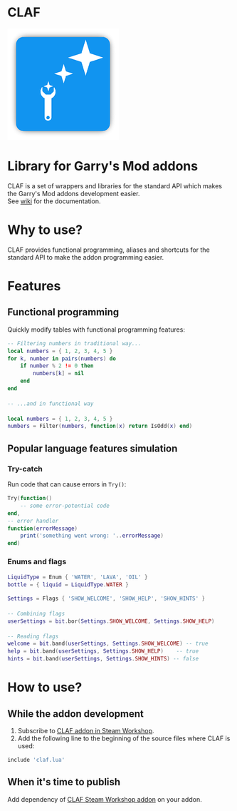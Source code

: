 # CLAF
![CLAF Logo](logos/logo-250x250.png)
# Library for Garry's Mod addons

CLAF is a set of wrappers and libraries for the standard API which makes the Garry's Mod addons development easier.  
See [wiki](https://github.com/javabird25/gmod-claf/wiki) for the documentation.

# Why to use?
CLAF provides functional programming, aliases and shortcuts for the standard API to make the addon programming easier.

# Features
## Functional programming
Quickly modify tables with functional programming features:

```lua
-- Filtering numbers in traditional way...
local numbers = { 1, 2, 3, 4, 5 }
for k, number in pairs(numbers) do
    if number % 2 != 0 then
        numbers[k] = nil
    end
end

-- ...and in functional way

local numbers = { 1, 2, 3, 4, 5 }
numbers = Filter(numbers, function(x) return IsOdd(x) end)
```

## Popular language features simulation
### Try-catch
Run code that can cause errors in `Try()`:

```lua
Try(function()
    -- some error-potential code
end,
-- error handler
function(errorMessage)
    print('something went wrong: '..errorMessage)
end)
```

### Enums and flags
```lua
LiquidType = Enum { 'WATER', 'LAVA', 'OIL' }
bottle = { liquid = LiquidType.WATER }
```

```lua
Settings = Flags { 'SHOW_WELCOME', 'SHOW_HELP', 'SHOW_HINTS' }

-- Combining flags
userSettings = bit.bor(Settings.SHOW_WELCOME, Settings.SHOW_HELP)

-- Reading flags
welcome = bit.band(userSettings, Settings.SHOW_WELCOME) -- true
help = bit.band(userSettings, Settings.SHOW_HELP)    -- true
hints = bit.band(userSettings, Settings.SHOW_HINTS) -- false
```

# How to use?
## While the addon development
1. Subscribe to [CLAF addon in Steam Workshop](http://steamcommunity.com/sharedfiles/filedetails/?id=1302107512).
2. Add the following line to the beginning of the source files where CLAF is used:
```lua
include 'claf.lua'
```

## When it's time to publish
Add dependency of [CLAF Steam Workshop addon](http://steamcommunity.com/sharedfiles/filedetails/?id=1302107512) on your addon.
